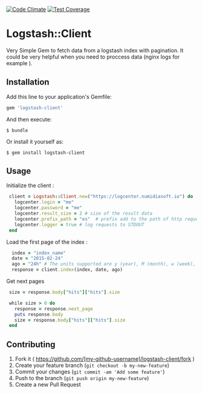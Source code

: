 [![Code Climate](https://codeclimate.com/github/numidiasoft/logstash-client/badges/gpa.svg)](https://codeclimate.com/github/numidiasoft/logstash-client)
[![Test Coverage](https://codeclimate.com/github/numidiasoft/logstash-client/badges/coverage.svg)](https://codeclimate.com/github/numidiasoft/logstash-client)

# Logstash::Client

Very Simple Gem to fetch data from a logstash index with pagination. It could be very helpful when you need to proccess data (nginx logs for example ).


## Installation

Add this line to your application's Gemfile:

```ruby
gem 'logstash-client'
```

And then execute:

    $ bundle

Or install it yourself as:

    $ gem install logstash-client

## Usage

Initialize the client :

```ruby
 client = Logstash::Client.new("https://logcenter.numidiasoft.io") do |logcenter|
   logcenter.login = "me"   
   logcenter.password = "me"
   logcenter.result_size = 2 # size of the result data
   logcenter.prefix_path = "es"  # prefix add to the path of http request
   logcenter.logger = true # log requests to STDOUT
 end 
```
Load the first page of the index : 

```ruby
  index = "index_name"
  date = "2015-02-24"        
  ago = "24h" # The units supported are y (year), M (month), w (week), d (day), h (hour), m (minute), and s (second).
  response = client.index(index, date, ago)
```
Get next pages

```ruby
 size = response.body["hits"]["hits"].size

 while size > 0 do
   response = response.next_page
   puts response.body
   size = response.body["hits"]["hits"].size
 end
```

## Contributing

1. Fork it ( https://github.com/[my-github-username]/logstash-client/fork )
2. Create your feature branch (`git checkout -b my-new-feature`)
3. Commit your changes (`git commit -am 'Add some feature'`)
4. Push to the branch (`git push origin my-new-feature`)
5. Create a new Pull Request
